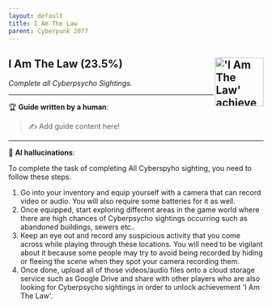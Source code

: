 ```yaml
---
layout: default
title: I Am The Law
parent: Cyberpunk 2077
---
```


## I Am The Law (23.5%) <img align="right" src="https://cdn.cloudflare.steamstatic.com/steamcommunity/public/images/apps/1091500/0b89d8dacb03eabb93041f02e623729ca3e4c41b.jpg" alt="'I Am The Law' achievement icon" width="96" height="96">

_Complete all Cyberpsycho Sightings._

---

:trophy: **Guide written by a human**:

> :writing_hand: Add guide content here!

---

:robot: **AI hallucinations**:

To complete the task of completing All Cyberspyho sighting, you need to follow these steps.

1. Go into your inventory and equip yourself with a camera that can record video or audio. You will also require some batteries for it as well.
2. Once equipped, start exploring different areas in the game world where there are high chances of Cyberpsycho sightings occurring such as abandoned buildings, sewers etc..
3. Keep an eye out and record any suspicious activity that you come across while playing through these locations. You will need to be vigilant about it because some people may try to avoid being recorded by hiding or fleeing the scene when they spot your camera recording them.
4. Once done, upload all of those videos/audio files onto a cloud storage service such as Google Drive and share with other players who are also looking for Cyberpsycho sightings in order to unlock achievement 'I Am The Law'.
